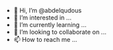 - 👋 Hi, I’m @abdelqudous
- 👀 I’m interested in ...
- 🌱 I’m currently learning ...
- 💞️ I’m looking to collaborate on ...
- 📫 How to reach me ...

<!---
abdelqudous/abdelqudous is a ✨ special ✨ repository because its `README.md` (this file) appears on your GitHub profile.
You can click the Preview link to take a look at your changes.
--->
